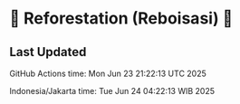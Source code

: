 
# 🌳 Reforestation (Reboisasi) 🌲

## Last Updated

GitHub Actions time: Mon Jun 23 21:22:13 UTC 2025

Indonesia/Jakarta time: Tue Jun 24 04:22:13 WIB 2025
